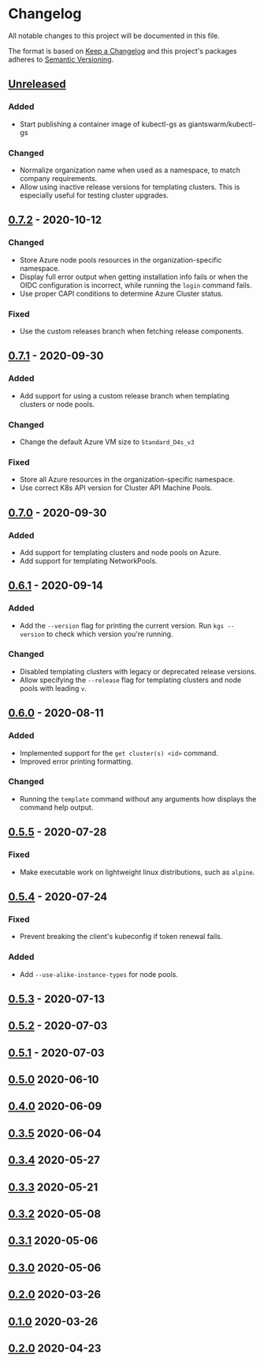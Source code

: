 # Changelog

All notable changes to this project will be documented in this file.

The format is based on [Keep a Changelog](http://keepachangelog.com/en/1.0.0/)
and this project's packages adheres to [Semantic Versioning](http://semver.org/spec/v2.0.0.html).

## [Unreleased]

### Added
- Start publishing a container image of kubectl-gs as giantswarm/kubectl-gs

### Changed

- Normalize organization name when used as a namespace, to match company requirements.
- Allow using inactive release versions for templating clusters. This is especially useful for testing cluster upgrades.

## [0.7.2] - 2020-10-12

### Changed
- Store Azure node pools resources in the organization-specific namespace.
- Display full error output when getting installation info fails or when the OIDC configuration is incorrect, while running the `login` command fails.
- Use proper CAPI conditions to determine Azure Cluster status.

### Fixed
- Use the custom releases branch when fetching release components.

## [0.7.1] - 2020-09-30

### Added
- Add support for using a custom release branch when templating clusters or node pools.

### Changed
- Change the default Azure VM size to `Standard_D4s_v3`

### Fixed
- Store all Azure resources in the organization-specific namespace.
- Use correct K8s API version for Cluster API Machine Pools.

## [0.7.0] - 2020-09-30

### Added
- Add support for templating clusters and node pools on Azure.
- Add support for templating NetworkPools.

## [0.6.1] - 2020-09-14

### Added
- Add the `--version` flag for printing the current version. Run `kgs --version` to check which version you're running.

### Changed
- Disabled templating clusters with legacy or deprecated release versions.
- Allow specifying the `--release` flag for templating clusters and node pools with leading `v`.

## [0.6.0] - 2020-08-11

### Added
- Implemented support for the `get cluster(s) <id>` command.
- Improved error printing formatting.

### Changed
- Running the `template` command without any arguments how displays the command help output.

## [0.5.5] - 2020-07-28

### Fixed
- Make executable work on lightweight linux distributions, such as `alpine`.

## [0.5.4] - 2020-07-24

### Fixed
- Prevent breaking the client's kubeconfig if token renewal fails.

### Added
- Add `--use-alike-instance-types` for node pools.

## [0.5.3] - 2020-07-13

## [0.5.2] - 2020-07-03

## [0.5.1] - 2020-07-03


## [0.5.0] 2020-06-10


## [0.4.0] 2020-06-09


## [0.3.5] 2020-06-04


## [0.3.4] 2020-05-27


## [0.3.3] 2020-05-21


## [0.3.2] 2020-05-08


## [0.3.1] 2020-05-06


## [0.3.0] 2020-05-06


## [0.2.0] 2020-03-26


## [0.1.0] 2020-03-26


## [0.2.0] 2020-04-23


[Unreleased]: https://github.com/giantswarm/kubectl-gs/compare/v0.7.2...HEAD
[0.7.2]: https://github.com/giantswarm/kubectl-gs/compare/v0.7.1...v0.7.2
[0.7.1]: https://github.com/giantswarm/kubectl-gs/compare/v0.7.0...v0.7.1
[0.7.0]: https://github.com/giantswarm/kubectl-gs/compare/v0.6.1...v0.7.0
[0.6.1]: https://github.com/giantswarm/kubectl-gs/compare/v0.6.0...v0.6.1
[0.6.0]: https://github.com/giantswarm/kubectl-gs/compare/v0.5.5...v0.6.0
[0.5.5]: https://github.com/giantswarm/kubectl-gs/compare/v0.5.4...v0.5.5
[0.5.4]: https://github.com/giantswarm/kubectl-gs/compare/v0.5.3...v0.5.4
[0.5.3]: https://github.com/giantswarm/kubectl-gs/compare/v0.5.2...v0.5.3
[0.5.2]: https://github.com/giantswarm/kubectl-gs/compare/v0.5.1...v0.5.2
[0.5.1]: https://github.com/giantswarm/kubectl-gs/compare/v0.5.0...v0.5.1
[0.5.0]: https://github.com/giantswarm/kubectl-gs/compare/v0.4.0...v0.5.0
[0.4.0]: https://github.com/giantswarm/kubectl-gs/compare/v0.3.5...v0.4.0
[0.3.5]: https://github.com/giantswarm/kubectl-gs/compare/v0.3.4...v0.3.5
[0.3.4]: https://github.com/giantswarm/kubectl-gs/compare/v0.3.3...v0.3.4
[0.3.3]: https://github.com/giantswarm/kubectl-gs/compare/v0.3.2...v0.3.3
[0.3.2]: https://github.com/giantswarm/kubectl-gs/compare/v0.3.1...v0.3.2
[0.3.1]: https://github.com/giantswarm/kubectl-gs/compare/v0.3.0...v0.3.1
[0.3.0]: https://github.com/giantswarm/kubectl-gs/compare/v0.2.0...v0.3.0
[0.2.0]: https://github.com/giantswarm/kubectl-gs/compare/v0.1.0...v0.2.0
[0.1.0]: https://github.com/giantswarm/kubectl-gs/releases/tag/v0.1.0
